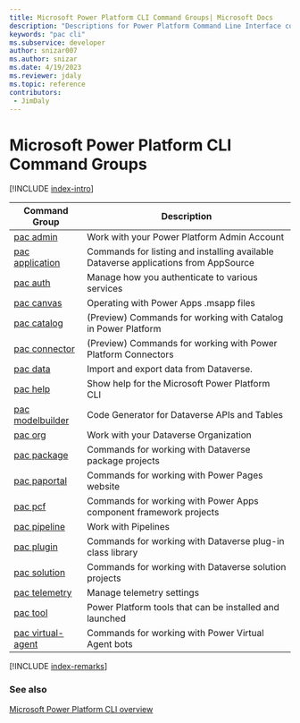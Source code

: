 ```yaml
---
title: Microsoft Power Platform CLI Command Groups| Microsoft Docs
description: "Descriptions for Power Platform Command Line Interface commands."
keywords: "pac cli"
ms.subservice: developer
author: snizar007
ms.author: snizar
ms.date: 4/19/2023
ms.reviewer: jdaly
ms.topic: reference
contributors: 
 - JimDaly
---
```

<!-- 
Do not edit this file. 
This file is generated by a program and any changes will be overwritten when this topic is re-generated.
Use the includes/index-intro.md or includes/index-remarks.md files to add additional content to this topic.
-->
# Microsoft Power Platform CLI Command Groups

[!INCLUDE [index-intro](includes/index-intro.md)]

|Command Group|Description|
|---------|---------|
|[pac admin](admin.md)|Work with your Power Platform Admin Account|
|[pac application](application.md)|Commands for listing and installing available Dataverse applications from AppSource|
|[pac auth](auth.md)|Manage how you authenticate to various services|
|[pac canvas](canvas.md)|Operating with Power Apps .msapp files|
|[pac catalog](catalog.md)|(Preview) Commands for working with Catalog in Power Platform|
|[pac connector](connector.md)|(Preview) Commands for working with Power Platform Connectors|
|[pac data](data.md)|Import and export data from Dataverse.|
|[pac help](help.md)|Show help for the Microsoft Power Platform CLI|
|[pac modelbuilder](modelbuilder.md)|Code Generator for Dataverse APIs and Tables|
|[pac org](org.md)|Work with your Dataverse Organization|
|[pac package](package.md)|Commands for working with Dataverse package projects|
|[pac paportal](paportal.md)|Commands for working with Power Pages website|
|[pac pcf](pcf.md)|Commands for working with Power Apps component framework projects|
|[pac pipeline](pipeline.md)|Work with Pipelines|
|[pac plugin](plugin.md)|Commands for working with Dataverse plug-in class library|
|[pac solution](solution.md)|Commands for working with Dataverse solution projects|
|[pac telemetry](telemetry.md)|Manage telemetry settings|
|[pac tool](tool.md)|Power Platform tools that can be installed and launched|
|[pac virtual-agent](virtual-agent.md)|Commands for working with Power Virtual Agent bots|


[!INCLUDE [index-remarks](includes/index-remarks.md)]

### See also

[Microsoft Power Platform CLI overview](../introduction.md)
